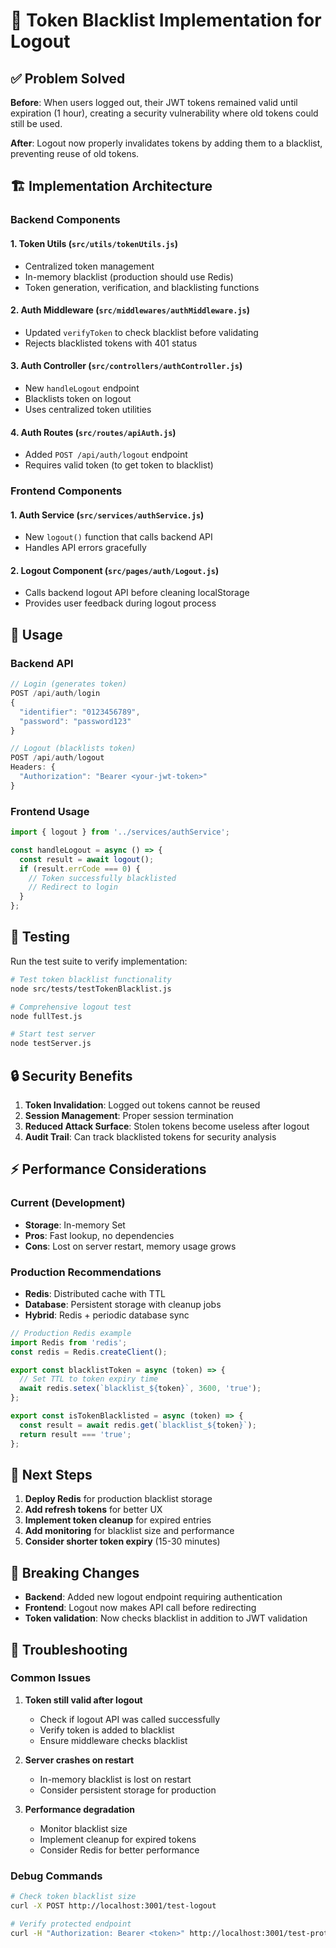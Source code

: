 # 🔐 Token Blacklist Implementation for Logout

## ✅ Problem Solved

**Before**: When users logged out, their JWT tokens remained valid until expiration (1 hour), creating a security vulnerability where old tokens could still be used.

**After**: Logout now properly invalidates tokens by adding them to a blacklist, preventing reuse of old tokens.

## 🏗️ Implementation Architecture

### Backend Components

#### 1. **Token Utils** (`src/utils/tokenUtils.js`)
- Centralized token management
- In-memory blacklist (production should use Redis)
- Token generation, verification, and blacklisting functions

#### 2. **Auth Middleware** (`src/middlewares/authMiddleware.js`)
- Updated `verifyToken` to check blacklist before validating
- Rejects blacklisted tokens with 401 status

#### 3. **Auth Controller** (`src/controllers/authController.js`)
- New `handleLogout` endpoint
- Blacklists token on logout
- Uses centralized token utilities

#### 4. **Auth Routes** (`src/routes/apiAuth.js`)
- Added `POST /api/auth/logout` endpoint
- Requires valid token (to get token to blacklist)

### Frontend Components

#### 1. **Auth Service** (`src/services/authService.js`)
- New `logout()` function that calls backend API
- Handles API errors gracefully

#### 2. **Logout Component** (`src/pages/auth/Logout.js`)
- Calls backend logout API before cleaning localStorage
- Provides user feedback during logout process

## 🔧 Usage

### Backend API

```javascript
// Login (generates token)
POST /api/auth/login
{
  "identifier": "0123456789",
  "password": "password123"
}

// Logout (blacklists token)
POST /api/auth/logout
Headers: {
  "Authorization": "Bearer <your-jwt-token>"
}
```

### Frontend Usage

```javascript
import { logout } from '../services/authService';

const handleLogout = async () => {
  const result = await logout();
  if (result.errCode === 0) {
    // Token successfully blacklisted
    // Redirect to login
  }
};
```

## 🧪 Testing

Run the test suite to verify implementation:

```bash
# Test token blacklist functionality
node src/tests/testTokenBlacklist.js

# Comprehensive logout test
node fullTest.js

# Start test server
node testServer.js
```

## 🔒 Security Benefits

1. **Token Invalidation**: Logged out tokens cannot be reused
2. **Session Management**: Proper session termination
3. **Reduced Attack Surface**: Stolen tokens become useless after logout
4. **Audit Trail**: Can track blacklisted tokens for security analysis

## ⚡ Performance Considerations

### Current (Development)
- **Storage**: In-memory Set
- **Pros**: Fast lookup, no dependencies
- **Cons**: Lost on server restart, memory usage grows

### Production Recommendations
- **Redis**: Distributed cache with TTL
- **Database**: Persistent storage with cleanup jobs
- **Hybrid**: Redis + periodic database sync

```javascript
// Production Redis example
import Redis from 'redis';
const redis = Redis.createClient();

export const blacklistToken = async (token) => {
  // Set TTL to token expiry time
  await redis.setex(`blacklist_${token}`, 3600, 'true');
};

export const isTokenBlacklisted = async (token) => {
  const result = await redis.get(`blacklist_${token}`);
  return result === 'true';
};
```

## 🎯 Next Steps

1. **Deploy Redis** for production blacklist storage
2. **Add refresh tokens** for better UX
3. **Implement token cleanup** for expired entries
4. **Add monitoring** for blacklist size and performance
5. **Consider shorter token expiry** (15-30 minutes)

## 🚨 Breaking Changes

- **Backend**: Added new logout endpoint requiring authentication
- **Frontend**: Logout now makes API call before redirecting
- **Token validation**: Now checks blacklist in addition to JWT validation

## 🐛 Troubleshooting

### Common Issues

1. **Token still valid after logout**
   - Check if logout API was called successfully
   - Verify token is added to blacklist
   - Ensure middleware checks blacklist

2. **Server crashes on restart**
   - In-memory blacklist is lost on restart
   - Consider persistent storage for production

3. **Performance degradation**
   - Monitor blacklist size
   - Implement cleanup for expired tokens
   - Consider Redis for better performance

### Debug Commands

```bash
# Check token blacklist size
curl -X POST http://localhost:3001/test-logout

# Verify protected endpoint
curl -H "Authorization: Bearer <token>" http://localhost:3001/test-protected
```
